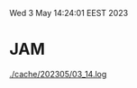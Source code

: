 Wed  3 May 14:24:01 EEST 2023
# JAM
<a href='./cache/202305/03_14.log'>./cache/202305/03_14.log</a>
